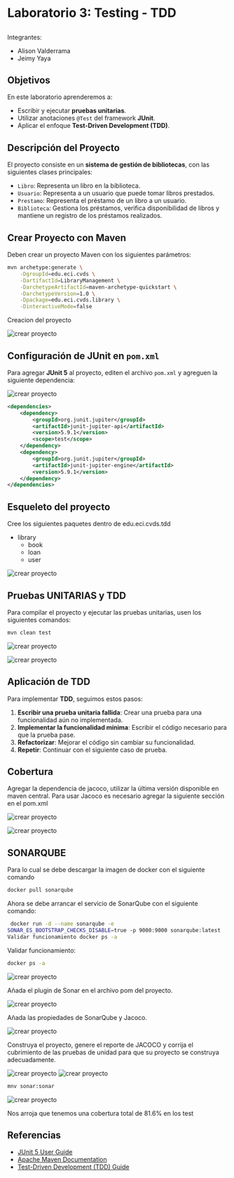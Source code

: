 # Laboratorio 3: Testing - TDD
##
Integrantes:
- Alison Valderrama
- Jeimy Yaya

## Objetivos
En este laboratorio aprenderemos a:

- Escribir y ejecutar **pruebas unitarias**.
- Utilizar anotaciones `@Test` del framework **JUnit**.
- Aplicar el enfoque **Test-Driven Development (TDD)**.

## Descripción del Proyecto
El proyecto consiste en un **sistema de gestión de bibliotecas**, con las siguientes clases principales:

- `Libro`: Representa un libro en la biblioteca.
- `Usuario`: Representa a un usuario que puede tomar libros prestados.
- `Prestamo`: Representa el préstamo de un libro a un usuario.
- `Biblioteca`: Gestiona los préstamos, verifica disponibilidad de libros y mantiene un registro de los préstamos realizados.

## Crear Proyecto con Maven
Deben crear un proyecto Maven con los siguientes parámetros:

```sh
mvn archetype:generate \
    -DgroupId=edu.eci.cvds \
    -DartifactId=LibraryManagement \
    -DarchetypeArtifactId=maven-archetype-quickstart \
    -DarchetypeVersion=1.0 \
    -Dpackage=edu.eci.cvds.library \
    -DinteractiveMode=false
```
Creacion del proyecto

 ![crear proyecto](Imagenes/crearMaven.png)

 ## Configuración de JUnit en `pom.xml`
Para agregar **JUnit 5** al proyecto, editen el archivo `pom.xml` y agreguen la siguiente dependencia:

  ![crear proyecto](Imagenes/crearMaven.png)

```xml
<dependencies>
    <dependency>
        <groupId>org.junit.jupiter</groupId>
        <artifactId>junit-jupiter-api</artifactId>
        <version>5.9.1</version>
        <scope>test</scope>
    </dependency>
    <dependency>
        <groupId>org.junit.jupiter</groupId>
        <artifactId>junit-jupiter-engine</artifactId>
        <version>5.9.1</version>
    </dependency>
</dependencies>
```

## Esqueleto del proyecto
Cree los siguientes paquetes dentro de edu.eci.cvds.tdd

 - library
   - book
   - loan
   - user

 ![crear proyecto](Imagenes/esqueleto.png)

## Pruebas UNITARIAS y TDD
Para compilar el proyecto y ejecutar las pruebas unitarias, usen los siguientes comandos:

```sh
mvn clean test
```
![crear proyecto](Imagenes/pLibrary.png)

![crear proyecto](Imagenes/pruebas1.png)


## Aplicación de TDD
Para implementar **TDD**, seguimos estos pasos:

1. **Escribir una prueba unitaria fallida**: Crear una prueba para una funcionalidad aún no implementada.
2. **Implementar la funcionalidad mínima**: Escribir el código necesario para que la prueba pase.
3. **Refactorizar**: Mejorar el código sin cambiar su funcionalidad.
4. **Repetir**: Continuar con el siguiente caso de prueba.




## Cobertura
Agregar la dependencia de jacoco, utilizar la última versión disponible en maven central.
Para usar Jacoco es necesario agregar la siguiente sección en el pom.xml


 ![crear proyecto](Imagenes/properties.png)


 ![crear proyecto](Imagenes/jacoco.png)


## SONARQUBE

Para lo cual se debe descargar la imagen de docker con el siguiente comando

```sh
docker pull sonarqube
```

Ahora se debe arrancar el servicio de SonarQube con el siguiente comando:

```sh
 docker run -d --name sonarqube -e 
SONAR_ES_BOOTSTRAP_CHECKS_DISABLE=true -p 9000:9000 sonarqube:latest
Validar funcionamiento docker ps -a
```
Validar funcionamiento: 

```sh
docker ps -a
```

 ![crear proyecto](Imagenes/sonarQube.png)

 Añada el plugin de Sonar en el archivo pom del proyecto.

![crear proyecto](Imagenes/plugin.png)

Añada las propiedades de SonarQube y Jacoco.

![crear proyecto](Imagenes/properties.png)

Construya el proyecto, genere el reporte de JACOCO y corrija el cubrimiento de las pruebas de unidad para que su proyecto se construya adecuadamente.


![crear proyecto](Imagenes/jacoco.png)
![crear proyecto](Imagenes/jacoco2.png)

```sh
mnv sonar:sonar
```


![crear proyecto](Imagenes/sonarFinal.png)

Nos arroja que tenemos una cobertura total de 81.6% en los test


## Referencias
- [JUnit 5 User Guide](https://junit.org/junit5/docs/current/user-guide/)
- [Apache Maven Documentation](https://maven.apache.org/guides/index.html)
- [Test-Driven Development (TDD) Guide](https://martinfowler.com/bliki/TestDrivenDevelopment.html)
